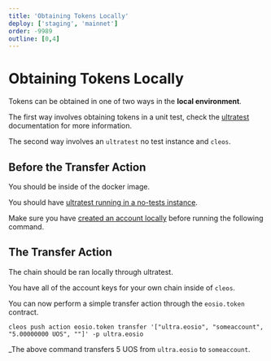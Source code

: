 ```yaml
---
title: 'Obtaining Tokens Locally'
deploy: ['staging', 'mainnet']
order: -9989
outline: [0,4]
---
```


# Obtaining Tokens Locally

Tokens can be obtained in one of two ways in the **local environment**.

The first way involves obtaining tokens in a unit test, check the [ultratest](../../../products/ultratest/index.md#adduos) documentation for more information.

The second way involves an `ultratest` no test instance and `cleos`.

## Before the Transfer Action

You should be inside of the docker image.

You should have [ultratest running in a no-tests instance](../../../products/ultratest/index.md#starting-a-system-node).

Make sure you have [created an account locally](../../../blockchain/general/tools/cleos.md#creating-an-account) before running the following command.

## The Transfer Action

The chain should be ran locally through ultratest. 

You have all of the account keys for your own chain inside of `cleos`.

You can now perform a simple transfer action through the `eosio.token` contract.

```
cleos push action eosio.token transfer '["ultra.eosio", "someaccount", "5.00000000 UOS", ""]' -p ultra.eosio
```

_The above command transfers 5 UOS from `ultra.eosio` to `someaccount`.

